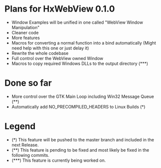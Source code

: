 # Plans for HxWebView 0.1.0

- Window Examples will be unified in one called "WebView Window Manipulation"
- Cleaner code
- More features
- Macros for converting a normal function into a bind automatically (Might need help with this one or just delay it)
- Rewrite the whole codebase
- Full control over the WebView owned Window
- Macros to copy required Windows DLLs to the output directory (***)

# Done so far

- More control over the GTK Main Loop including Win32 Message Queue (**)
- Automatically add NO_PRECOMPILED_HEADERS to Linux Builds (*)

# Legend

- (*) This feature will be pushed to the master branch and included in the next Release.
- (**) This feature is pending to be fixed and most likely be fixed in the following commits.
- (***) This feature is currently being worked on.